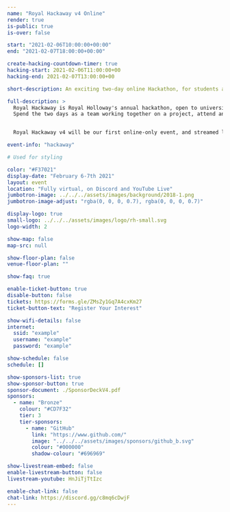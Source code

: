 ```yaml
---
name: "Royal Hackaway v4 Online"
render: true
is-public: true
is-over: false

start: "2021-02-06T10:00:00+00:00"
end: "2021-02-07T18:00:00+00:00"

create-hacking-countdown-timer: true
hacking-start: 2021-02-06T11:00:00+00
hacking-end: 2021-02-07T13:00:00+00

short-description: An exciting two-day online Hackathon, for students across the UK or around the world

full-description: >
  Royal Hackaway is Royal Holloway's annual hackathon, open to university students from anywhere around the UK and the world!
  Spend the two days as a team working together on a project, attend any of our workshops or talks, and meet new people virtually!


  Royal Hackaway v4 will be our first online-only event, and streamed live to you.

event-info: "hackaway"

# Used for styling

color: "#F37021"
display-date: "February 6-7th 2021"
layout: event
location: "Fully virtual, on Discord and YouTube Live"
jumbotron-image: ../../../assets/images/background/2018-1.png
jumbotron-image-adjust: "rgba(0, 0, 0, 0.7), rgba(0, 0, 0, 0.7)"

display-logo: true
small-logo: ../../../assets/images/logo/rh-small.svg
logo-width: 2

show-map: false
map-src: null

show-floor-plan: false
venue-floor-plan: ""

show-faq: true

enable-ticket-button: true
disable-button: false
tickets: https://forms.gle/ZMsZy1Gq7A4cxKm27
ticket-button-text: "Register Your Interest"

show-wifi-details: false
internet:
  ssid: "example"
  username: "example"
  password: "example"

show-schedule: false
schedule: []

show-sponsors-list: true
show-sponsor-button: true
sponsor-document: ./SponsorDeckV4.pdf
sponsors:
  - name: "Bronze"
    colour: "#CD7F32"
    tier: 3
    tier-sponsors:
      - name: "GitHub"
        link: "https://www.github.com/"
        image: "../../../assets/images/sponsors/github_b.svg"
        colour: "#000000"
        shadow-colour: "#696969"

show-livestream-embed: false
enable-livestream-button: false
livestream-youtube: HnJiTjTtIzc

enable-chat-link: false
chat-link: https://discord.gg/c8mq6cDwjF
---
```

